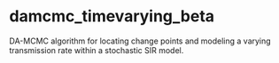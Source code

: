 # damcmc_timevarying_beta
DA-MCMC algorithm for locating change points and modeling a varying transmission rate within a stochastic SIR model.
